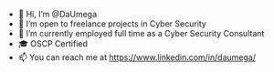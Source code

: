 - 👋 Hi, I’m @DaUmega
- 👀 I’m open to freelance projects in Cyber Security
- 🌱 I’m currently employed full time as a Cyber Security Consultant
- 🎓 OSCP Certified
- 📫 You can reach me at https://www.linkedin.com/in/daumega/
